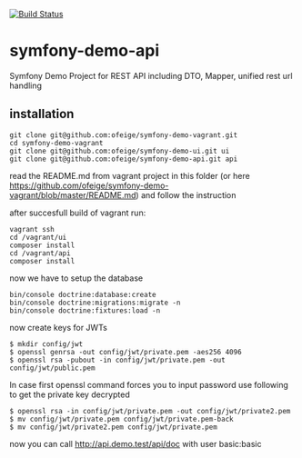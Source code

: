 [![Build Status](https://travis-ci.org/dpeuscher/symfony-demo-api.svg?branch=master)](https://travis-ci.org/dpeuscher/symfony-demo-api)

# symfony-demo-api
Symfony Demo Project for REST API including DTO, Mapper, unified rest url handling  

## installation

``` 
git clone git@github.com:ofeige/symfony-demo-vagrant.git
cd symfony-demo-vagrant
git clone git@github.com:ofeige/symfony-demo-ui.git ui
git clone git@github.com:ofeige/symfony-demo-api.git api
``` 

read the README.md from vagrant project in this folder (or here https://github.com/ofeige/symfony-demo-vagrant/blob/master/README.md) and follow the instruction

after succesfull build of vagrant run:
``` 
vagrant ssh
cd /vagrant/ui
composer install
cd /vagrant/api
composer install
``` 

now we have to setup the database
``` 
bin/console doctrine:database:create
bin/console doctrine:migrations:migrate -n
bin/console doctrine:fixtures:load -n
``` 

now create keys for JWTs
```
$ mkdir config/jwt
$ openssl genrsa -out config/jwt/private.pem -aes256 4096
$ openssl rsa -pubout -in config/jwt/private.pem -out config/jwt/public.pem
```

In case first openssl command forces you to input password use following to get the private key decrypted
```
$ openssl rsa -in config/jwt/private.pem -out config/jwt/private2.pem
$ mv config/jwt/private.pem config/jwt/private.pem-back
$ mv config/jwt/private2.pem config/jwt/private.pem
```

now you can call http://api.demo.test/api/doc with user basic:basic
